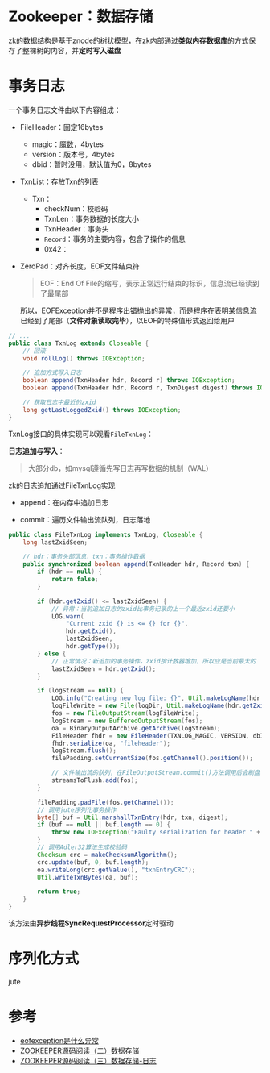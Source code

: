 # Zookeeper：数据存储

zk的数据结构是基于znode的树状模型，在zk内部通过**类似内存数据库**的方式保存了整棵树的内容，并**定时写入磁盘**

# **事务日志**

一个事务日志文件由以下内容组成：

- FileHeader：固定16bytes

    - magic：魔数，4bytes
    - version：版本号，4bytes
    - dbid：暂时没用，默认值为0，8bytes
    
- TxnList：存放Txn的列表

    - Txn：
        - checkNum：校验码
        - TxnLen：事务数据的长度大小
        - TxnHeader：事务头
        - `Record`：事务的主要内容，包含了操作的信息
        - 0x42：

- ZeroPad：对齐长度，EOF文件结束符

    > EOF：End Of File的缩写，表示正常运行结束的标识，信息流已经读到了最尾部

    所以，EOFException并不是程序出错抛出的异常，而是程序在表明某信息流已经到了尾部（**文件对象读取完毕**），以EOF的特殊值形式返回给用户

```java
// ...
public class TxnLog extends Closeable {
    // 回滚
    void rollLog() throws IOException;

    // 追加方式写入日志
    boolean append(TxnHeader hdr, Record r) throws IOException;
    boolean append(TxnHeader hdr, Record r, TxnDigest digest) throws IOException;

    // 获取日志中最近的zxid
    long getLastLoggedZxid() throws IOException;
}
```

TxnLog接口的具体实现可以观看`FileTxnLog`：

**日志追加与写入**：

> 大部分db，如mysql遵循先写日志再写数据的机制（WAL）

zk的日志追加通过FileTxnLog实现

- append：在内存中追加日志

- commit：遍历文件输出流队列，日志落地

```java
public class FileTxnLog implements TxnLog, Closeable {
    long lastZxidSeen;

    // hdr：事务头部信息，txn：事务操作数据
    public synchronized boolean append(TxnHeader hdr, Record txn) {
        if (hdr == null) {
            return false;
        }

        if (hdr.getZxid() <= lastZxidSeen) {
            // 异常：当前追加日志的zxid比事务记录的上一个最近zxid还要小
            LOG.warn(
                "Current zxid {} is <= {} for {}",
                hdr.getZxid(),
                lastZxidSeen,
                hdr.getType());
        } else {
            // 正常情况：新追加的事务操作，zxid按计数器增加，所以应是当前最大的
            lastZxidSeen = hdr.getZxid();
        }

        if (logStream == null) {
            LOG.info("Creating new log file: {}", Util.makeLogName(hdr.getZxid()));
            logFileWrite = new File(logDir, Util.makeLogName(hdr.getZxid()));
            fos = new FileOutputStream(logFileWrite);
            logStream = new BufferedOutputStream(fos);
            oa = BinaryOutputArchive.getArchive(logStream);
            FileHeader fhdr = new FileHeader(TXNLOG_MAGIC, VERSION, dbId);
            fhdr.serialize(oa, "fileheader");
            logStream.flush();
            filePadding.setCurrentSize(fos.getChannel().position());

            // 文件输出流的队列，在FileOutputStream.commit()方法调用后会刷盘
            streamsToFlush.add(fos);
        }

        filePadding.padFile(fos.getChannel());
        // 调用jute序列化事务操作
        byte[] buf = Util.marshallTxnEntry(hdr, txn, digest);
        if (buf == null || buf.length == 0) {
            throw new IOException("Faulty serialization for header " + "and txn");
        }
        // 调用Adler32算法生成校验码
        Checksum crc = makeChecksumAlgorithm();
        crc.update(buf, 0, buf.length);
        oa.writeLong(crc.getValue(), "txnEntryCRC");
        Util.writeTxnBytes(oa, buf);

        return true;
    }
}
```

该方法由**异步线程SyncRequestProcessor**定时驱动

# **序列化方式**

jute

# 参考
- [eofexception是什么异常](http://www.huamaodashu.com/518.html)
- [ZOOKEEPER源码阅读（二）数据存储](https://www.freesion.com/article/30551352525/)
- [ZOOKEEPER源码阅读（三）数据存储-日志](https://www.freesion.com/article/55711352524/)